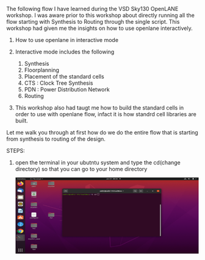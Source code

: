 The following flow I have learned during the VSD Sky130 OpenLANE workshop. I was aware prior to this workshop about directly running 
all the flow starting with Synthesis to Routing through the single script. This workshop had given me the insights on how to use openlane
interactively. 

1. How to use openlane in interactive mode

2. Interactive mode includes the following 

    1. Synthesis
    2. Floorplanning 
    3. Placement of the standard cells
    4. CTS : Clock Tree Synthesis 
    5. PDN : Power Distribution Network
    6. Routing 
    
3. This workshop also had taugt me how to build the standard cells in order to use with openlane flow, infact it is how standrd cell libraries are built.


Let me walk you through at first how do we do the entire flow that is starting from synthesis to routing of the design. 

STEPS: 

1. open the terminal in your ubutntu system and type the cd(change directory) so that you can go to your home directory 

      <img src="flow_images/step1.png" width="600" height="200">

